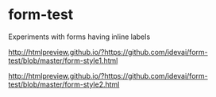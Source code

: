 # form-test
Experiments with forms having inline labels

http://htmlpreview.github.io/?https://github.com/idevai/form-test/blob/master/form-style1.html

http://htmlpreview.github.io/?https://github.com/idevai/form-test/blob/master/form-style2.html
